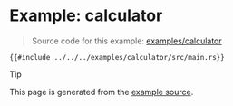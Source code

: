 # Example: calculator

> Source code for this example: [examples/calculator](../../../examples/calculator/)

```rs,example
{{#include ../../../examples/calculator/src/main.rs}}
```

> [!TIP]
>
> This page is generated from the
> [example source](../../../examples/calculator/src/main.rs).
